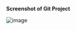 **Screenshot of Git Project**

![image](https://user-images.githubusercontent.com/49791498/81307445-93e5af00-9078-11ea-93bc-c7320f350dbb.png)

